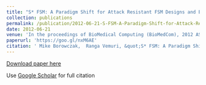 ```yaml
---
title: "S* FSM: A Paradigm Shift for Attack Resistant FSM Designs and Encodings"
collection: publications
permalink: /publication/2012-06-21-S-FSM-A-Paradigm-Shift-for-Attack-Resistant-FSM-Designs-and-Encodings
date: 2012-06-21
venue: 'In the proceedings of BioMedical Computing (BioMedCom), 2012 ASE/IEEE International Conference on'
paperurl: 'https://goo.gl/nxM6AE'
citation: ' Mike Borowczak,  Ranga Vemuri, &quot;S* FSM: A Paradigm Shift for Attack Resistant FSM Designs and Encodings.&quot; In the proceedings of BioMedical Computing (BioMedCom), 2012 ASE/IEEE International Conference on, 2012.'
---
```

[Download paper here](https://goo.gl/nxM6AE)

Use [Google Scholar](https://scholar.google.com/scholar?q=S*+FSM:+A+Paradigm+Shift+for+Attack+Resistant+FSM+Designs+and+Encodings) for full citation